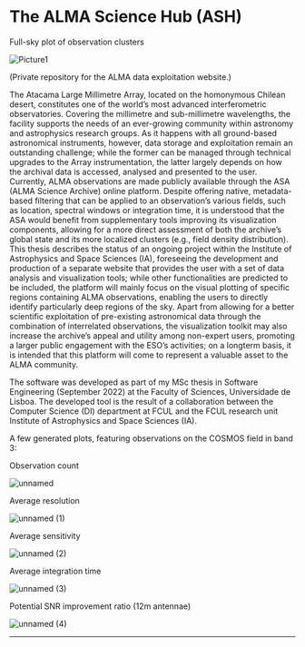# The ALMA Science Hub (ASH)

Full-sky plot of observation clusters

![Picture1](https://user-images.githubusercontent.com/43859708/208936658-51915bf0-0f93-4ec3-b37b-f1506b18596f.jpg)

(Private repository for the ALMA data exploitation website.)

The Atacama Large Millimetre Array, located on the homonymous Chilean desert, constitutes one of the world’s most advanced interferometric observatories. Covering the millimetre and sub-millimetre wavelengths, the facility supports the needs of an ever-growing community within astronomy and astrophysics research groups. As it happens with all ground-based astronomical instruments, however, data storage and exploitation remain an outstanding challenge; while the former can be managed through technical upgrades to the Array instrumentation, the latter largely depends on how the archival data is accessed, analysed and presented to the user. Currently, ALMA observations are made publicly available through the ASA (ALMA Science Archive) online platform. Despite offering native, metadata-based filtering that can be applied to an observation’s various fields, such as location, spectral windows or integration time, it is understood that the ASA would benefit from supplementary tools improving its visualization components, allowing for a more direct assessment of both the archive’s global state and its more localized clusters (e.g., field density distribution). This thesis describes the status of an ongoing project within the Institute of Astrophysics and Space Sciences (IA), foreseeing the development and production of a separate website that provides the user with a set of data analysis and visualization tools; while other functionalities are predicted to be included, the platform will mainly focus on the visual plotting of specific regions containing ALMA observations, enabling the users to directly identify particularly deep regions of the sky. Apart from allowing for a better scientific exploitation of pre-existing astronomical data through the combination of interrelated observations, the visualization toolkit may also increase the archive’s appeal and utility among non-expert users, promoting a larger public engagement with the ESO’s activities; on a longterm basis, it is intended that this platform will come to represent a valuable asset to the ALMA community.

The software was developed as part of my MSc thesis in Software Engineering (September 2022) at the Faculty of Sciences, Universidade de Lisboa. The developed tool is the result of a collaboration between the Computer Science (DI) department at FCUL and the FCUL research unit Institute of Astrophysics and Space Sciences (IA).

A few generated plots, featuring observations on the COSMOS field in band 3:

Observation count

![unnamed](https://user-images.githubusercontent.com/43859708/208935884-ed6f1b59-249c-4c50-acb6-3a90a2ade5c7.png)

Average resolution

![unnamed (1)](https://user-images.githubusercontent.com/43859708/208936206-aa25382c-d9c0-44e0-96c3-4660da9fea6e.png)

Average sensitivity

![unnamed (2)](https://user-images.githubusercontent.com/43859708/208936250-55d6b666-ac84-4608-8325-1b49852227ce.png)

Average integration time

![unnamed (3)](https://user-images.githubusercontent.com/43859708/208936349-920b84f5-5e3a-4edb-981a-3fcfd2423430.png)

Potential SNR improvement ratio (12m antennae)

![unnamed (4)](https://user-images.githubusercontent.com/43859708/208936402-cf52fb11-290e-4328-9f2f-35e89df012aa.png)

---



